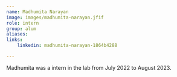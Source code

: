 ```yaml
---
name: Madhumita Narayan
image: images/madhumita-narayan.jfif
role: intern
group: alum
aliases:
links:
    linkedin: madhumita-narayan-1864b4288

---
```


Madhumita was a intern in the lab from July 2022 to August 2023.